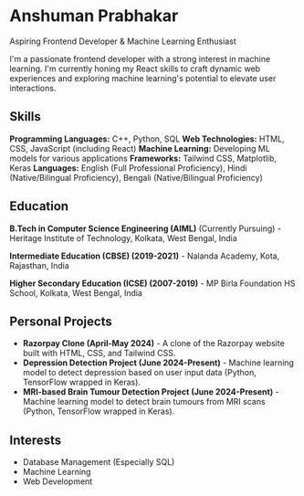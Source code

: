 <!--- 👋 Hi, I’m @Anshuman75-web
- 👀 I’m interested in ...
- 🌱 I’m currently learning ...
- 💞️ I’m looking to collaborate on ...
- 📫 How to reach me ...
- 😄 Pronouns: ...
- ⚡ Fun fact: ...--->
# Anshuman Prabhakar

Aspiring Frontend Developer & Machine Learning Enthusiast

I'm a passionate frontend developer with a strong interest in machine learning. I'm currently honing my React skills to craft dynamic web experiences and exploring machine learning's potential to elevate user interactions.
## Skills

**Programming Languages:** C++, Python, SQL
**Web Technologies:** HTML, CSS, JavaScript (including React)
**Machine Learning:** Developing ML models for various applications
**Frameworks:** Tailwind CSS, Matplotlib, Keras
**Languages:** English (Full Professional Proficiency), Hindi (Native/Bilingual Proficiency), Bengali (Native/Bilingual Proficiency)
## Education

**B.Tech in Computer Science Engineering (AIML)** (Currently Pursuing) - Heritage Institute of Technology, Kolkata, West Bengal, India

**Intermediate Education (CBSE) (2019-2021)** - Nalanda Academy, Kota, Rajasthan, India

**Higher Secondary Education (ICSE) (2007-2019)** - MP Birla Foundation HS School, Kolkata, West Bengal, India
## Personal Projects

* **Razorpay Clone (April-May 2024)** - A clone of the Razorpay website built with HTML, CSS, and Tailwind CSS.
* **Depression Detection Project (June 2024-Present)** - Machine learning model to detect depression based on user input data (Python, TensorFlow wrapped in Keras).
* **MRI-based Brain Tumour Detection Project (June 2024-Present)** - Machine learning model to detect brain tumours from MRI scans (Python, TensorFlow wrapped in Keras).

## Interests

* Database Management (Especially SQL)
* Machine Learning
* Web Development

<!---
Anshuman75-web/Anshuman75-web is a ✨ special ✨ repository because its `README.md` (this file) appears on your GitHub profile.
You can click the Preview link to take a look at your changes.
--->
